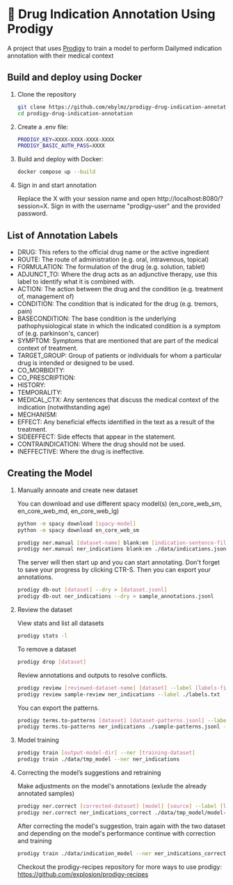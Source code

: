 # 💫 Drug Indication Annotation Using Prodigy

A project that uses [Prodigy](http://prodi.gy) to train a model to perform Dailymed indication annotation with their medical context

## Build and deploy using Docker

1. Clone the repository

    ```bash
    git clone https://github.com/ebylmz/prodigy-drug-indication-annotation
    cd prodigy-drug-indication-annotation
    ```

2. Create a .env file:

    ```bash
    PRODIGY_KEY=XXXX-XXXX-XXXX-XXXX
    PRODIGY_BASIC_AUTH_PASS=XXXX
    ```

3. Build and deploy with Docker:

    ```bash
    docker compose up --build
    ```

4. Sign in and start annotation
    
    Replace the X with your session name and open http://localhost:8080/?session=X. 
    Sign in with the username "prodigy-user" and the provided password. 

## List of Annotation Labels

* DRUG: This refers to the official drug name or the active ingredient
* ROUTE: The route of administration (e.g. oral, intravenous, topical)
* FORMULATION: The formulation of the drug (e.g. solution, tablet)
* ADJUNCT_TO: Where the drug acts as an adjunctive therapy, use this label to identify what it is combined with.
* ACTION: The action between the drug and the condition (e.g. treatment of, management of)
* CONDITION: The condition that is indicated for the drug (e.g. tremors, pain)
* BASECONDITION: The base condition is the underlying pathophysiological state in which the indicated condition is a symptom of (e.g. parkinson's, cancer)
* SYMPTOM: Symptoms that are mentioned that are part of the medical context of treatment.
* TARGET_GROUP: Group of patients or individuals for whom a particular drug is intended or designed to be used.
* CO_MORBIDITY:
* CO_PRESCRIPTION:
* HISTORY:
* TEMPORALITY:
* MEDICAL_CTX: Any sentences that discuss the medical context of the indication (notwithstanding age)
* MECHANISM:
* EFFECT: Any beneficial effects identified in the text as a result of the treatment.
* SIDEEFFECT: Side effects that appear in the statement.
* CONTRAINDICATION: Where the drug should not be used.
* INEFFECTIVE: Where the drug is ineffective.


## Creating the Model

1. Manually annoate and create new dataset

    You can download and use different spacy model(s) (en_core_web_sm, en_core_web_md, en_core_web_lg)

    ```bash
    python -m spacy download [spacy-model] 
    python -m spacy download en_core_web_sm 
    ```

    ```bash
    prodigy ner.manual [dataset-name] blank:en [indication-sentence-file-path] --label [labels-file-path] --patterns [patterns-file-path]
    prodigy ner.manual ner_indications blank:en ./data/indications.jsonl --label ./labels.txt --patterns ./data/patterns.jsonl
    ```

    The server will then start up and you can start annotating. Don't forget to save your progress by clicking CTR-S. Then you can export your annotations.

    ```bash
    prodigy db-out [dataset] --dry > [dataset.jsonl]
    prodigy db-out ner_indications --dry > sample_annotations.jsonl
    ```

2. Review the dataset

    View stats and list all datasets

    ```bash
    prodigy stats -l
    ```

    To remove a dataset

    ```bash
    prodigy drop [dataset]
    ```

    Review annotations and outputs to resolve conflicts.

    ```bash
    prodigy review [reviewed-dataset-name] [dataset] --label [labels-file-path]
    prodigy review sample-review ner_indications --label ./labels.txt
    ```

    You can export the patterns.

    ```bash
    prodigy terms.to-patterns [dataset] [dataset-patterns.jsonl] --label [labels-file-path] -m blank:en
    prodigy terms.to-patterns ner_indications ./sample-patterns.jsonl --label ./labels.txt -m blank:en
    ```

3. Model training

    ```bash
    prodigy train [output-model-dir] --ner [training-dataset] 
    prodigy train ./data/tmp_model --ner ner_indications 
    ```

4. Correcting the model’s suggestions and retraining

    Make adjustments on the model's annotations (exlude the already annotated samples) 

    ```bash
    prodigy ner.correct [corrected-dataset] [model] [source] --label [labels-file-path] --exclude [previos-dataset]
    prodigy ner.correct ner_indications_correct ./data/tmp_model/model-best ./data/indications.jsonl --label ./labels.txt --exclude ner_indications
    ```

    After correcting the model's suggestion, train again with the two dataset and depending on the model's performance continue with correction and training
    
    ```bash
    prodigy train ./data/indication_model --ner ner_indications_correct,ner_indications
    ```

    Checkout the prodigy-recipes repository for more ways to use prodigy: https://github.com/explosion/prodigy-recipes
